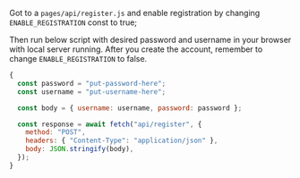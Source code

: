 Got to a `pages/api/register.js` and enable registration by changing `ENABLE_REGISTRATION` const to true;

Then run below script with desired password and username in your browser with local server running.
After you create the account, remember to change `ENABLE_REGISTRATION` to false.

```javascript
{
  const password = "put-password-here";
  const username = "put-username-here";

  const body = { username: username, password: password };

  const response = await fetch("api/register", {
    method: "POST",
    headers: { "Content-Type": "application/json" },
    body: JSON.stringify(body),
  });
}
```
